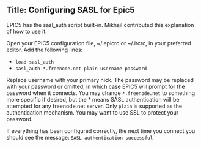Title: Configuring SASL for Epic5
---
EPIC5 has the sasl_auth script built-in. Mikhail contributed this explanation of how to use it.

Open your EPIC5 configuration file, ~/.epicrc or ~/.ircrc, in your preferred editor.
Add the following lines:

 * `load sasl_auth`
 * `sasl_auth *.freenode.net plain username password`

Replace username with your primary nick. The password may be replaced with your password or omitted, in which case EPIC5 will prompt for the password when it connects.
You may change `*.freenode.net` to something more specific if desired, but the * means SASL authentication will be attempted for any freenode.net server.
Only `plain` is supported as the authentication mechanism. You may want to use SSL to protect your password.

If everything has been configured correctly, the next time you connect you should see the message:
  `SASL authentication successful`
